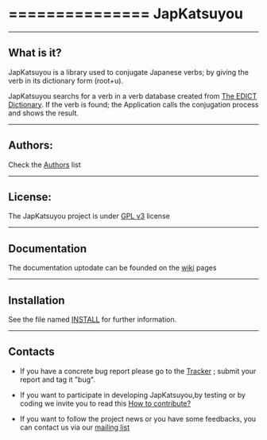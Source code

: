 ===============
**JapKatsuyou**
===============

-----------
What is it?
-----------
JapKatsuyou is a library used to conjugate Japanese verbs; by giving the verb in its dictionary form (root+u).

JapKatsuyou searchs for a verb in a verb database created from 
[The EDICT Dictionary](http://www.csse.monash.edu.au/~jwb/edict.html"Dictionnary"). If the verb is found; the Application calls the conjugation process and shows the result.

--------
Authors:
--------

Check the [Authors](https://github.com/kariminf/JapKatsuyou/blob/master/AUTHORS.rst"Authors") list  


--------
License:
--------

The JapKatsuyou project is under [GPL v3](https://github.com/kariminf/JapKatsuyou/blob/master/LICENSE") license  


-------------
Documentation
-------------

The documentation uptodate can be founded on the [wiki](https://link.com") pages 

------------
Installation
------------

See the file named [INSTALL](https://link.com") for further information.

------------
Contacts
------------

- If you have a concrete bug report please go to the [Tracker](https://github.com/kariminf/JapKatsuyou/issues") ; submit your report and tag it "bug".

- If you want to participate in developing JapKatsuyou,by testing or by coding we invite you to read this [How to contribute?](LINK-to-contribute-session-in-wiki") 

- If you want to follow the project news or you have some feedbacks, you can contact us via our [mailing list](http://link-to-mailing-list")
